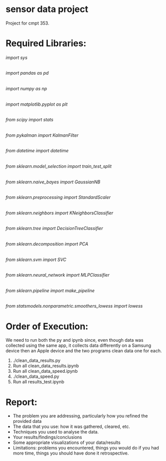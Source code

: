 # sensor data project

Project for cmpt 353.

# Required Libraries:
###### import sys
###### import pandas as pd
###### import numpy as np
###### import matplotlib.pyplot as plt
###### from scipy import stats
###### from pykalman import KalmanFilter
###### from datetime import datetime
###### from sklearn.model_selection import train_test_split
###### from sklearn.naive_bayes import GaussianNB
###### from sklearn.preprocessing import StandardScaler
###### from sklearn.neighbors import KNeighborsClassifier
###### from sklearn.tree import DecisionTreeClassifier
###### from sklearn.decomposition import PCA
###### from sklearn.svm import SVC
###### from sklearn.neural_network import MLPClassifier
###### from sklearn.pipeline import make_pipeline
###### from statsmodels.nonparametric.smoothers_lowess import lowess


# Order of Execution:
We need to run both the py and ipynb since, even though data was collected using the same app, it collects data differently on a Samsung device then an Apple device and the two programs clean data one for each.
1. ./clean_data_results.py
2. Run all clean_data_results.ipynb
3. Run all clean_data_speed.ipynb
4. ./clean_data_speed.py
5. Run all results_test.ipynb


# Report:
- The problem you are addressing, particularly how you refined the provided data
- The data that you use: how it was gathered, cleared, etc.
- Techniques you used to analyse the data.
- Your results/findings/conclusions
- Some appropriate visualizations of your data/results
- Limitations: problems you encountered, things you would do if you had more time, things you should have done it retrospective.